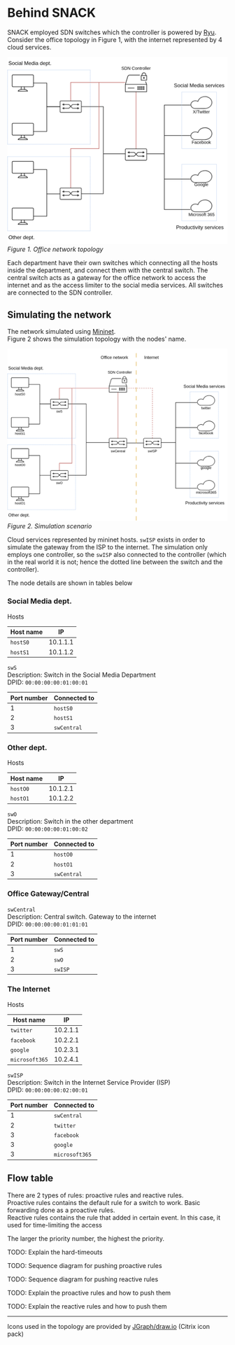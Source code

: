Behind SNACK
================

SNACK employed SDN switches which the controller is powered by [Ryu](https://ryu-sdn.org/).  
Consider the office topology in Figure 1, with the internet represented by 4 cloud services.

![Simplified office network topology](assets/office-topo.png "Office network topology, simple version")
*Figure 1. Office network topology*

Each department have their own switches which connecting all the hosts inside the department, and connect them
with the central switch. The central switch acts as a gateway for the office network to access the internet
and as the access limiter to the social media services. All switches are connected to the SDN controller.





Simulating the network
-------------------------

The network simulated using [Mininet](https://mininet.org).  
Figure 2 shows the simulation topology with the nodes' name.

![Simulation scenario](assets/simulation-scenario.png "Simulation scenario")
*Figure 2. Simulation scenario*

Cloud services represented by mininet hosts. `swISP` exists in order to simulate the gateway from the ISP
to the internet. The simulation only employs one controller, so the `swISP` also connected to the controller
(which in the real world it is not; hence the dotted line between the switch and the controller).

The node details are shown in tables below

### Social Media dept.

Hosts

| Host name | IP       |
|-----------|----------|
| `hostS0`  | 10.1.1.1 |
| `hostS1`  | 10.1.1.2 |

`swS`  
Description: Switch in the Social Media Department  
DPID: `00:00:00:00:01:00:01`

| Port number | Connected to |
| ----------- | ------------ |
| 1 | `hostS0` |
| 2 | `hostS1` |
| 3 | `swCentral` |

### Other dept.

Hosts

| Host name | IP       |
|-----------|----------|
| `hostO0`  | 10.1.2.1 |
| `hostO1`  | 10.1.2.2 |

`swO`  
Description: Switch in the other department  
DPID: `00:00:00:00:01:00:02`

| Port number | Connected to |
| ----------- |--------------|
| 1 | `hostO0`     |
| 2 | `hostO1`     |
| 3 | `swCentral`  |

### Office Gateway/Central

`swCentral`  
Description: Central switch. Gateway to the internet  
DPID: `00:00:00:00:01:01:01`

| Port number | Connected to |
| ----------- |--------------|
| 1 | `swS`        |
| 2 | `swO`        |
| 3 | `swISP`      |

### The Internet

Hosts

| Host name      | IP       |
|----------------|----------|
| `twitter`      | 10.2.1.1 |
| `facebook`     | 10.2.2.1 |
| `google`       | 10.2.3.1 |
| `microsoft365` | 10.2.4.1 |

`swISP`  
Description: Switch in the Internet Service Provider (ISP)  
DPID: `00:00:00:00:02:00:01`

| Port number | Connected to   |
| ----------- |----------------|
| 1 | `swCentral`    |
| 2 | `twitter`      |
| 3 | `facebook`     |
| 3 | `google`       |
| 3 | `microsoft365` |


Flow table
-----------

There are 2 types of rules: proactive rules and reactive rules.  
Proactive rules contains the default rule for a switch to work. Basic forwarding done as a proactive rules.  
Reactive rules contains the rule that added in certain event. In this case, it used for time-limiting the access

The larger the priority number, the highest the priority.

TODO: Explain the hard-timeouts

TODO: Sequence diagram for pushing proactive rules

TODO: Sequence diagram for pushing reactive rules

TODO: Explain the proactive rules and how to push them

TODO: Explain the reactive rules and how to push them

- - -

Icons used in the topology are provided by [JGraph/draw.io](https://jgraph.github.io/drawio/) (Citrix icon pack)
